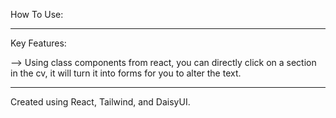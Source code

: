 How To Use:


---------------------------------------
Key Features:

 --> Using class components from react, you can directly click on a section in the cv, it will turn it into forms for you to alter the text.


---------------------------------------
Created using React, Tailwind, and DaisyUI.
